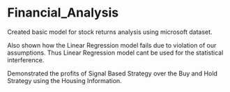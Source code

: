 # Financial_Analysis

Created basic model for stock returns analysis using microsoft dataset.

Also shown how the Linear Regression model fails due to violation of our assumptions. Thus Linear Regression model cant be used
for the statistical interference.

Demonstrated the profits of Signal Based Strategy over the Buy and Hold Strategy using the Housing Information.
